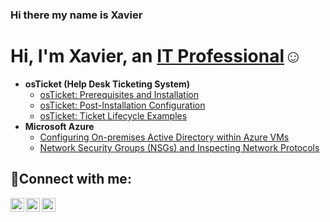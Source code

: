 ### Hi there my name is Xavier

<h1>Hi, I'm Xavier, an <a href="https://linkedin.com/in/Xdscott">IT Professional</a>☺</h1>

- <b>osTicket (Help Desk Ticketing System)</b>
  - [osTicket: Prerequisites and Installation](https://github.com/Xdscott/osticket-prereqs)
  - [osTicket: Post-Installation Configuration](https://github.com/Xdscott/post-install-config)
  - [osTicket: Ticket Lifecycle Examples](https://github.com/Xdscott/ticket-lifecycle)
- <b>Microsoft Azure</b>
  - [Configuring On-premises Active Directory within Azure VMs](https://github.com/Xdscott/configure-ad)
  - [Network Security Groups (NSGs) and Inspecting Network Protocols](https://github.com/Xdscott/azure-network-protocols)

<h2>🤳Connect with me:</h2>

[<img align="left" alt="Josh | Twitter" width="22px" src="https://cdn.jsdelivr.net/npm/simple-icons@v3/icons/twitter.svg" />][twitter]
[<img align="left" alt="Josh | LinkedIn" width="22px" src="https://cdn.jsdelivr.net/npm/simple-icons@v3/icons/linkedin.svg" />][linkedin]
[<img align="left" alt="Josh | Instagram" width="22px" src="https://cdn.jsdelivr.net/npm/simple-icons@v3/icons/instagram.svg" />][instagram]

[twitter]: https://twitter.com/Josh
[instagram]: https://www.instagram.com/Josh
[linkedin]: https://linkedin.com/in/Xdscott
